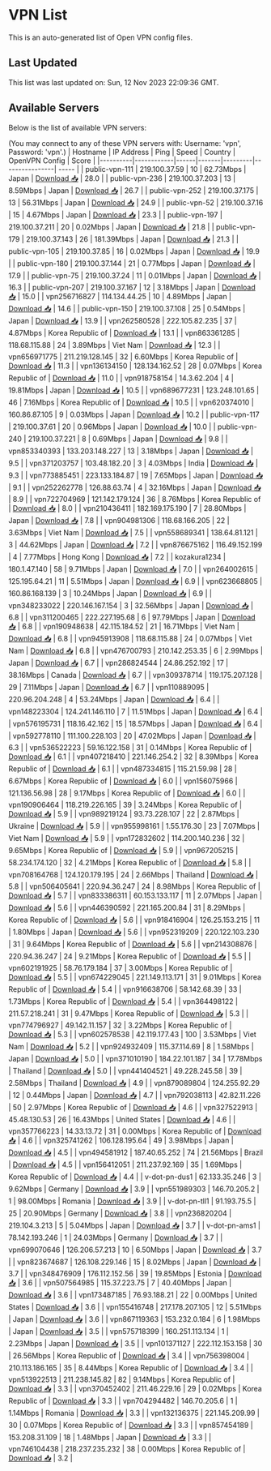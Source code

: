 # VPN List

This is an auto-generated list of Open VPN config files.

## Last Updated

This list was last updated on: Sun, 12 Nov 2023 22:09:36 GMT.

## Available Servers

Below is the list of available VPN servers:

(You may connect to any of these VPN servers with: Username: 'vpn', Password: 'vpn'.)
| Hostname | IP Address | Ping | Speed | Country | OpenVPN Config | Score |
|----------|------------|------|-------|---------|----------------| ----- |
| public-vpn-111 | 219.100.37.59 | 10 | 62.73Mbps | Japan | [Download 📥](./configs/server_0_JP.ovpn) | 28.0 |
| public-vpn-236 | 219.100.37.203 | 13 | 8.59Mbps | Japan | [Download 📥](./configs/server_1_JP.ovpn) | 26.7 |
| public-vpn-252 | 219.100.37.175 | 13 | 56.31Mbps | Japan | [Download 📥](./configs/server_2_JP.ovpn) | 24.9 |
| public-vpn-52 | 219.100.37.16 | 15 | 4.67Mbps | Japan | [Download 📥](./configs/server_3_JP.ovpn) | 23.3 |
| public-vpn-197 | 219.100.37.211 | 20 | 0.02Mbps | Japan | [Download 📥](./configs/server_4_JP.ovpn) | 21.8 |
| public-vpn-179 | 219.100.37.143 | 26 | 181.39Mbps | Japan | [Download 📥](./configs/server_5_JP.ovpn) | 21.3 |
| public-vpn-105 | 219.100.37.85 | 16 | 0.02Mbps | Japan | [Download 📥](./configs/server_6_JP.ovpn) | 19.9 |
| public-vpn-180 | 219.100.37.144 | 21 | 0.77Mbps | Japan | [Download 📥](./configs/server_7_JP.ovpn) | 17.9 |
| public-vpn-75 | 219.100.37.24 | 11 | 0.01Mbps | Japan | [Download 📥](./configs/server_8_JP.ovpn) | 16.3 |
| public-vpn-207 | 219.100.37.167 | 12 | 3.18Mbps | Japan | [Download 📥](./configs/server_9_JP.ovpn) | 15.0 |
| vpn256716827 | 114.134.44.25 | 10 | 4.89Mbps | Japan | [Download 📥](./configs/server_10_JP.ovpn) | 14.6 |
| public-vpn-150 | 219.100.37.108 | 25 | 0.54Mbps | Japan | [Download 📥](./configs/server_11_JP.ovpn) | 13.9 |
| vpn262580528 | 222.105.82.235 | 37 | 4.87Mbps | Korea Republic of | [Download 📥](./configs/server_12_KR.ovpn) | 13.1 |
| vpn863361285 | 118.68.115.88 | 24 | 3.89Mbps | Viet Nam | [Download 📥](./configs/server_13_VN.ovpn) | 12.3 |
| vpn656971775 | 211.219.128.145 | 32 | 6.60Mbps | Korea Republic of | [Download 📥](./configs/server_14_KR.ovpn) | 11.3 |
| vpn136134150 | 128.134.162.52 | 28 | 0.07Mbps | Korea Republic of | [Download 📥](./configs/server_15_KR.ovpn) | 11.0 |
| vpn918758154 | 14.3.62.204 | 4 | 19.81Mbps | Japan | [Download 📥](./configs/server_16_JP.ovpn) | 10.5 |
| vpn689677231 | 123.248.101.65 | 46 | 7.16Mbps | Korea Republic of | [Download 📥](./configs/server_17_KR.ovpn) | 10.5 |
| vpn620374010 | 160.86.87.105 | 9 | 0.03Mbps | Japan | [Download 📥](./configs/server_18_JP.ovpn) | 10.2 |
| public-vpn-117 | 219.100.37.61 | 20 | 0.96Mbps | Japan | [Download 📥](./configs/server_19_JP.ovpn) | 10.0 |
| public-vpn-240 | 219.100.37.221 | 8 | 0.69Mbps | Japan | [Download 📥](./configs/server_20_JP.ovpn) | 9.8 |
| vpn853340393 | 133.203.148.227 | 13 | 3.18Mbps | Japan | [Download 📥](./configs/server_21_JP.ovpn) | 9.5 |
| vpn371203757 | 103.48.182.20 | 3 | 4.03Mbps | India | [Download 📥](./configs/server_22_IN.ovpn) | 9.3 |
| vpn773885451 | 223.133.184.87 | 19 | 7.65Mbps | Japan | [Download 📥](./configs/server_23_JP.ovpn) | 9.1 |
| vpn252262778 | 126.88.63.74 | 4 | 32.16Mbps | Japan | [Download 📥](./configs/server_24_JP.ovpn) | 8.9 |
| vpn722704969 | 121.142.179.124 | 36 | 8.76Mbps | Korea Republic of | [Download 📥](./configs/server_25_KR.ovpn) | 8.0 |
| vpn210436411 | 182.169.175.190 | 7 | 28.80Mbps | Japan | [Download 📥](./configs/server_26_JP.ovpn) | 7.8 |
| vpn904981306 | 118.68.166.205 | 22 | 3.63Mbps | Viet Nam | [Download 📥](./configs/server_27_VN.ovpn) | 7.5 |
| vpn558689341 | 138.64.81.121 | 3 | 44.62Mbps | Japan | [Download 📥](./configs/server_28_JP.ovpn) | 7.2 |
| vpn876675162 | 116.49.152.199 | 4 | 7.77Mbps | Hong Kong | [Download 📥](./configs/server_29_HK.ovpn) | 7.2 |
| kozakura1234 | 180.1.47.140 | 58 | 9.71Mbps | Japan | [Download 📥](./configs/server_30_JP.ovpn) | 7.0 |
| vpn264002615 | 125.195.64.21 | 11 | 5.51Mbps | Japan | [Download 📥](./configs/server_31_JP.ovpn) | 6.9 |
| vpn623668805 | 160.86.168.139 | 3 | 10.24Mbps | Japan | [Download 📥](./configs/server_32_JP.ovpn) | 6.9 |
| vpn348233022 | 220.146.167.154 | 3 | 32.56Mbps | Japan | [Download 📥](./configs/server_33_JP.ovpn) | 6.8 |
| vpn311200465 | 222.227.195.68 | 6 | 97.79Mbps | Japan | [Download 📥](./configs/server_34_JP.ovpn) | 6.8 |
| vpn190948638 | 42.115.184.52 | 21 | 16.71Mbps | Viet Nam | [Download 📥](./configs/server_35_VN.ovpn) | 6.8 |
| vpn945913908 | 118.68.115.88 | 24 | 0.07Mbps | Viet Nam | [Download 📥](./configs/server_36_VN.ovpn) | 6.8 |
| vpn476700793 | 210.142.253.35 | 6 | 2.99Mbps | Japan | [Download 📥](./configs/server_37_JP.ovpn) | 6.7 |
| vpn286824544 | 24.86.252.192 | 17 | 38.16Mbps | Canada | [Download 📥](./configs/server_38_CA.ovpn) | 6.7 |
| vpn309378714 | 119.175.207.128 | 29 | 7.11Mbps | Japan | [Download 📥](./configs/server_39_JP.ovpn) | 6.7 |
| vpn110889095 | 220.96.204.248 | 4 | 53.24Mbps | Japan | [Download 📥](./configs/server_40_JP.ovpn) | 6.4 |
| vpn148223304 | 124.241.146.110 | 7 | 11.51Mbps | Japan | [Download 📥](./configs/server_41_JP.ovpn) | 6.4 |
| vpn576195731 | 118.16.42.162 | 15 | 18.57Mbps | Japan | [Download 📥](./configs/server_42_JP.ovpn) | 6.4 |
| vpn592778110 | 111.100.228.103 | 20 | 47.02Mbps | Japan | [Download 📥](./configs/server_43_JP.ovpn) | 6.3 |
| vpn536522223 | 59.16.122.158 | 31 | 0.14Mbps | Korea Republic of | [Download 📥](./configs/server_44_KR.ovpn) | 6.1 |
| vpn407218410 | 221.146.254.2 | 32 | 8.39Mbps | Korea Republic of | [Download 📥](./configs/server_45_KR.ovpn) | 6.1 |
| vpn487334815 | 115.21.59.98 | 28 | 6.67Mbps | Korea Republic of | [Download 📥](./configs/server_46_KR.ovpn) | 6.0 |
| vpn156075966 | 121.136.56.98 | 28 | 9.17Mbps | Korea Republic of | [Download 📥](./configs/server_47_KR.ovpn) | 6.0 |
| vpn190906464 | 118.219.226.165 | 39 | 3.24Mbps | Korea Republic of | [Download 📥](./configs/server_48_KR.ovpn) | 5.9 |
| vpn989219124 | 93.73.228.107 | 22 | 2.87Mbps | Ukraine | [Download 📥](./configs/server_49_UA.ovpn) | 5.9 |
| vpn955998161 | 1.55.176.30 | 23 | 7.07Mbps | Viet Nam | [Download 📥](./configs/server_50_VN.ovpn) | 5.9 |
| vpn172832602 | 114.200.140.236 | 32 | 9.65Mbps | Korea Republic of | [Download 📥](./configs/server_51_KR.ovpn) | 5.9 |
| vpn967205215 | 58.234.174.120 | 32 | 4.21Mbps | Korea Republic of | [Download 📥](./configs/server_52_KR.ovpn) | 5.8 |
| vpn708164768 | 124.120.179.195 | 24 | 2.66Mbps | Thailand | [Download 📥](./configs/server_53_TH.ovpn) | 5.8 |
| vpn506405641 | 220.94.36.247 | 24 | 8.98Mbps | Korea Republic of | [Download 📥](./configs/server_54_KR.ovpn) | 5.7 |
| vpn833386311 | 60.153.133.117 | 11 | 2.07Mbps | Japan | [Download 📥](./configs/server_55_JP.ovpn) | 5.6 |
| vpn446390592 | 221.165.200.84 | 31 | 8.29Mbps | Korea Republic of | [Download 📥](./configs/server_56_KR.ovpn) | 5.6 |
| vpn918416904 | 126.25.153.215 | 11 | 1.80Mbps | Japan | [Download 📥](./configs/server_57_JP.ovpn) | 5.6 |
| vpn952319209 | 220.122.103.230 | 31 | 9.64Mbps | Korea Republic of | [Download 📥](./configs/server_58_KR.ovpn) | 5.6 |
| vpn214308876 | 220.94.36.247 | 24 | 9.21Mbps | Korea Republic of | [Download 📥](./configs/server_59_KR.ovpn) | 5.5 |
| vpn602191925 | 58.76.179.184 | 37 | 3.00Mbps | Korea Republic of | [Download 📥](./configs/server_60_KR.ovpn) | 5.5 |
| vpn674229045 | 221.149.113.171 | 31 | 9.01Mbps | Korea Republic of | [Download 📥](./configs/server_61_KR.ovpn) | 5.4 |
| vpn916638706 | 58.142.68.39 | 33 | 1.73Mbps | Korea Republic of | [Download 📥](./configs/server_62_KR.ovpn) | 5.4 |
| vpn364498122 | 211.57.218.241 | 31 | 9.47Mbps | Korea Republic of | [Download 📥](./configs/server_63_KR.ovpn) | 5.3 |
| vpn774796927 | 49.142.11.157 | 32 | 3.22Mbps | Korea Republic of | [Download 📥](./configs/server_64_KR.ovpn) | 5.3 |
| vpn602578538 | 42.119.177.43 | 100 | 3.53Mbps | Viet Nam | [Download 📥](./configs/server_65_VN.ovpn) | 5.2 |
| vpn924932409 | 115.37.114.69 | 8 | 1.58Mbps | Japan | [Download 📥](./configs/server_66_JP.ovpn) | 5.0 |
| vpn371010190 | 184.22.101.187 | 34 | 17.78Mbps | Thailand | [Download 📥](./configs/server_67_TH.ovpn) | 5.0 |
| vpn441404521 | 49.228.245.58 | 39 | 2.58Mbps | Thailand | [Download 📥](./configs/server_68_TH.ovpn) | 4.9 |
| vpn879089804 | 124.255.92.29 | 12 | 0.44Mbps | Japan | [Download 📥](./configs/server_69_JP.ovpn) | 4.7 |
| vpn792038113 | 42.82.11.226 | 50 | 2.97Mbps | Korea Republic of | [Download 📥](./configs/server_70_KR.ovpn) | 4.6 |
| vpn327522913 | 45.48.130.53 | 26 | 16.43Mbps | United States | [Download 📥](./configs/server_71_US.ovpn) | 4.6 |
| vpn357766223 | 14.33.13.72 | 31 | 0.00Mbps | Korea Republic of | [Download 📥](./configs/server_72_KR.ovpn) | 4.6 |
| vpn325741262 | 106.128.195.64 | 49 | 3.98Mbps | Japan | [Download 📥](./configs/server_73_JP.ovpn) | 4.5 |
| vpn494581912 | 187.40.65.252 | 74 | 21.56Mbps | Brazil | [Download 📥](./configs/server_74_BR.ovpn) | 4.5 |
| vpn156412051 | 211.237.92.169 | 35 | 1.69Mbps | Korea Republic of | [Download 📥](./configs/server_75_KR.ovpn) | 4.4 |
| v-dot-pn-dus1 | 62.133.35.246 | 3 | 9.62Mbps | Germany | [Download 📥](./configs/server_76_DE.ovpn) | 3.9 |
| vpn551989303 | 146.70.205.2 | 1 | 98.00Mbps | Romania | [Download 📥](./configs/server_77_RO.ovpn) | 3.9 |
| v-dot-pn-tll1 | 91.193.75.5 | 25 | 20.90Mbps | Germany | [Download 📥](./configs/server_78_DE.ovpn) | 3.8 |
| vpn236820204 | 219.104.3.213 | 5 | 5.04Mbps | Japan | [Download 📥](./configs/server_79_JP.ovpn) | 3.7 |
| v-dot-pn-ams1 | 78.142.193.246 | 1 | 24.03Mbps | Germany | [Download 📥](./configs/server_80_DE.ovpn) | 3.7 |
| vpn699070646 | 126.206.57.213 | 10 | 6.50Mbps | Japan | [Download 📥](./configs/server_81_JP.ovpn) | 3.7 |
| vpn823674687 | 126.108.229.146 | 15 | 8.02Mbps | Japan | [Download 📥](./configs/server_82_JP.ovpn) | 3.7 |
| vpn348476909 | 176.112.152.56 | 39 | 19.85Mbps | Estonia | [Download 📥](./configs/server_83_EE.ovpn) | 3.6 |
| vpn507564985 | 115.37.223.75 | 7 | 40.40Mbps | Japan | [Download 📥](./configs/server_84_JP.ovpn) | 3.6 |
| vpn173487185 | 76.93.188.21 | 22 | 0.00Mbps | United States | [Download 📥](./configs/server_85_US.ovpn) | 3.6 |
| vpn155416748 | 217.178.207.105 | 12 | 5.51Mbps | Japan | [Download 📥](./configs/server_86_JP.ovpn) | 3.6 |
| vpn867119363 | 153.232.0.184 | 6 | 1.98Mbps | Japan | [Download 📥](./configs/server_87_JP.ovpn) | 3.5 |
| vpn575718399 | 160.251.113.134 | 1 | 2.23Mbps | Japan | [Download 📥](./configs/server_88_JP.ovpn) | 3.5 |
| vpn101371127 | 222.112.153.158 | 30 | 26.56Mbps | Korea Republic of | [Download 📥](./configs/server_89_KR.ovpn) | 3.4 |
| vpn756398004 | 210.113.186.165 | 35 | 8.44Mbps | Korea Republic of | [Download 📥](./configs/server_90_KR.ovpn) | 3.4 |
| vpn513922513 | 211.238.145.82 | 82 | 9.14Mbps | Korea Republic of | [Download 📥](./configs/server_91_KR.ovpn) | 3.3 |
| vpn370452402 | 211.46.229.16 | 29 | 0.02Mbps | Korea Republic of | [Download 📥](./configs/server_92_KR.ovpn) | 3.3 |
| vpn704294482 | 146.70.205.6 | 1 | 1.14Mbps | Romania | [Download 📥](./configs/server_93_RO.ovpn) | 3.3 |
| vpn132136375 | 221.145.209.99 | 30 | 0.07Mbps | Korea Republic of | [Download 📥](./configs/server_94_KR.ovpn) | 3.3 |
| vpn857454189 | 153.208.31.109 | 18 | 1.48Mbps | Japan | [Download 📥](./configs/server_95_JP.ovpn) | 3.3 |
| vpn746104438 | 218.237.235.232 | 38 | 0.00Mbps | Korea Republic of | [Download 📥](./configs/server_96_KR.ovpn) | 3.2 |
